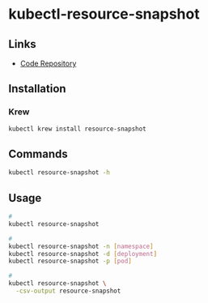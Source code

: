 # kubectl-resource-snapshot

## Links

- [Code Repository](https://github.com/fbrubbo/kubectl-snapshot)

## Installation

### Krew

```sh
kubectl krew install resource-snapshot
```

## Commands

```sh
kubectl resource-snapshot -h
```

## Usage

```sh
#
kubectl resource-snapshot

#
kubectl resource-snapshot -n [namespace]
kubectl resource-snapshot -d [deployment]
kubectl resource-snapshot -p [pod]

#
kubectl resource-snapshot \
  -csv-output resource-snapshot
```
